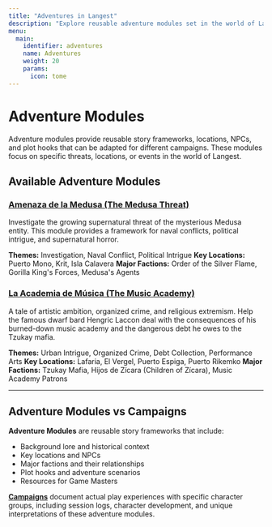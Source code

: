 ```yaml
---
title: "Adventures in Langest"
description: "Explore reusable adventure modules set in the world of Langest - story frameworks that can be adapted for different campaigns."
menu:
  main:
    identifier: adventures
    name: Adventures
    weight: 20
    params:
      icon: tome
---
```


# Adventure Modules

Adventure modules provide reusable story frameworks, locations, NPCs, and plot hooks that can be adapted for different campaigns. These modules focus on specific threats, locations, or events in the world of Langest.

## Available Adventure Modules

### [Amenaza de la Medusa (The Medusa Threat)](/adventures/amenaza-de-la-medusa/)
Investigate the growing supernatural threat of the mysterious Medusa entity. This module provides a framework for naval conflicts, political intrigue, and supernatural horror.

**Themes:** Investigation, Naval Conflict, Political Intrigue
**Key Locations:** Puerto Mono, Krit, Isla Calavera
**Major Factions:** Order of the Silver Flame, Gorilla King's Forces, Medusa's Agents

### [La Academia de Música (The Music Academy)](/adventures/music-school-in-peltosilta/)
A tale of artistic ambition, organized crime, and religious extremism. Help the famous dwarf bard Hengric Laccon deal with the consequences of his burned-down music academy and the dangerous debt he owes to the Tzukay mafia.

**Themes:** Urban Intrigue, Organized Crime, Debt Collection, Performance Arts
**Key Locations:** Lafaria, El Vergel, Puerto Espiga, Puerto Rikemko
**Major Factions:** Tzukay Mafia, Hijos de Zícara (Children of Zícara), Music Academy Patrons

---

## Adventure Modules vs Campaigns

**Adventure Modules** are reusable story frameworks that include:
- Background lore and historical context
- Key locations and NPCs
- Major factions and their relationships
- Plot hooks and adventure scenarios
- Resources for Game Masters

**[Campaigns](/campaigns/)** document actual play experiences with specific character groups, including session logs, character development, and unique interpretations of these adventure modules.